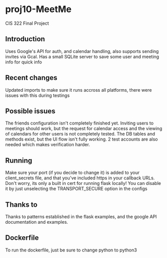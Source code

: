 # proj10-MeetMe
CIS 322 Final Project

## Introduction
Uses Google's API for auth, and calendar handling, also supports sending invites via Gcal. 
Has a small SQLite server to save some user and meeting info for quick info

## Recent changes
Updated imports to make sure it runs accross all platforms, there were issues with this during testings

## Possible issues
The friends configuration isn't completely finished yet. Inviting users to meetings should work, but the request for calendar access and the viewing of calendars for other users is not completely tested. The DB tables and methods exist, but the UI flow isn't fully working. 2 test accounts are also needed which makes verification harder.

## Running
Make sure your port (if you decide to change it) is added to your client_secrets file, and that you've included https in your callback URLs. Don't worry, its only a built in cert for running flask locally! You can disable it by just unselecting the TRANSPORT_SECURE option in the configs

## Thanks to
Thanks to patterns established in the flask examples, and the google API documentation and examples. 

## Dockerfile
To run the dockerfile, just be sure to change python to python3
